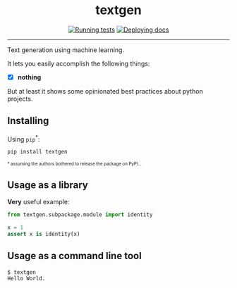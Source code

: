 <h1 align="center">textgen</h1>

<div align="center">

[![Running tests](https://github.com/spietras/textgen/actions/workflows/test.yml/badge.svg)](https://github.com/spietras/textgen/actions/workflows/test.yml)
[![Deploying docs](https://github.com/spietras/textgen/actions/workflows/docs.yml/badge.svg)](https://github.com/spietras/textgen/actions/workflows/docs.yml)

</div>

---

Text generation using machine learning.

It lets you easily accomplish the following things:

- [x] **nothing**

But at least it shows some opinionated best practices about python projects.

## Installing

Using ```pip```<sup>*</sup>:

```sh
pip install textgen
```

<sup><sup>* assuming the authors bothered to release the package on PyPI...</sup></sup>

## Usage as a library

**Very** useful example:

```python
from textgen.subpackage.module import identity

x = 1
assert x is identity(x)
```

## Usage as a command line tool

```sh
$ textgen
Hello World.
```